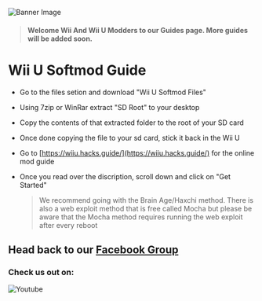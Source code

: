 ![Banner Image](https://WiiMasterRob.github.io/Wii-And-Wii-U-Guides/images/Banner-short.jpg)

  > #### **Welcome Wii And Wii U Modders to our Guides page.  More guides will be added soon.**


# Wii U Softmod Guide

* Go to the files setion and download "Wii U Softmod Files"

* Using 7zip or WinRar extract "SD Root" to your desktop

* Copy the contents of that extracted folder to the root of your SD card

* Once done copying the file to your sd card, stick it back in the Wii U

* Go to [https://wiiu.hacks.guide/](https://wiiu.hacks.guide/) for the online mod guide

* Once you read over the discription, scroll down and click on "Get Started"

   > We recommend going with the Brain Age/Haxchi method. There is also a web exploit method that is free called Mocha but please be aware that the Mocha method requires running the web exploit after every reboot



## Head back to our [Facebook Group](https://www.facebook.com/groups/wiiwiiumodders)

### Check us out on:

![Youtube](https://WiiMasterRob.github.io/Wii-And-Wii-U-Guides/images/Youtube.png)
